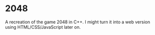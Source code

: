 # 2048
A recreation of the game 2048 in C++. I might turn it into a web version using HTML/CSS/JavaScript later on.
